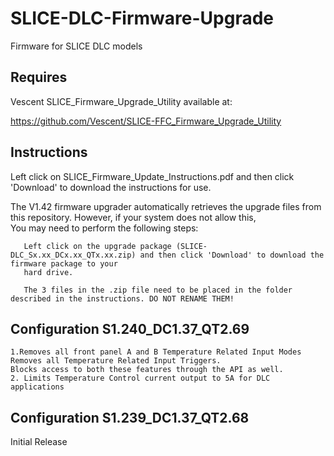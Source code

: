 # SLICE-DLC-Firmware-Upgrade
Firmware for SLICE DLC models

## Requires 
  Vescent SLICE_Firmware_Upgrade_Utility available at:
  
  https://github.com/Vescent/SLICE-FFC_Firmware_Upgrade_Utility
## Instructions
 
  Left click on SLICE_Firmware_Update_Instructions.pdf and then click 'Download' to download the instructions for use.

  The V1.42 firmware upgrader automatically retrieves the upgrade files from this repository. However, if your system does not allow this,  
  You may need to perform the following steps:  
  
       Left click on the upgrade package (SLICE-DLC_Sx.xx_DCx.xx_QTx.xx.zip) and then click 'Download' to download the firmware package to your  
       hard drive.
  
       The 3 files in the .zip file need to be placed in the folder described in the instructions. DO NOT RENAME THEM!  

## Configuration S1.240_DC1.37_QT2.69 
	1.Removes all front panel A and B Temperature Related Input Modes
	Removes all Temperature Related Input Triggers.
	Blocks access to both these features through the API as well.
	2. Limits Temperature Control current output to 5A for DLC applications 

## Configuration S1.239_DC1.37_QT2.68 
  Initial Release
